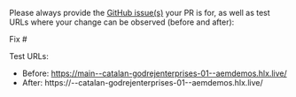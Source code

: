 Please always provide the [GitHub issue(s)](../issues) your PR is for, as well as test URLs where your change can be observed (before and after):

Fix #<gh-issue-id>

Test URLs:
- Before: https://main--catalan-godrejenterprises-01--aemdemos.hlx.live/
- After: https://<branch>--catalan-godrejenterprises-01--aemdemos.hlx.live/
